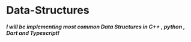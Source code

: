 # Data-Structures

***I will be implementing most common Data Structures in C++ , python , Dart and Typescript!***
